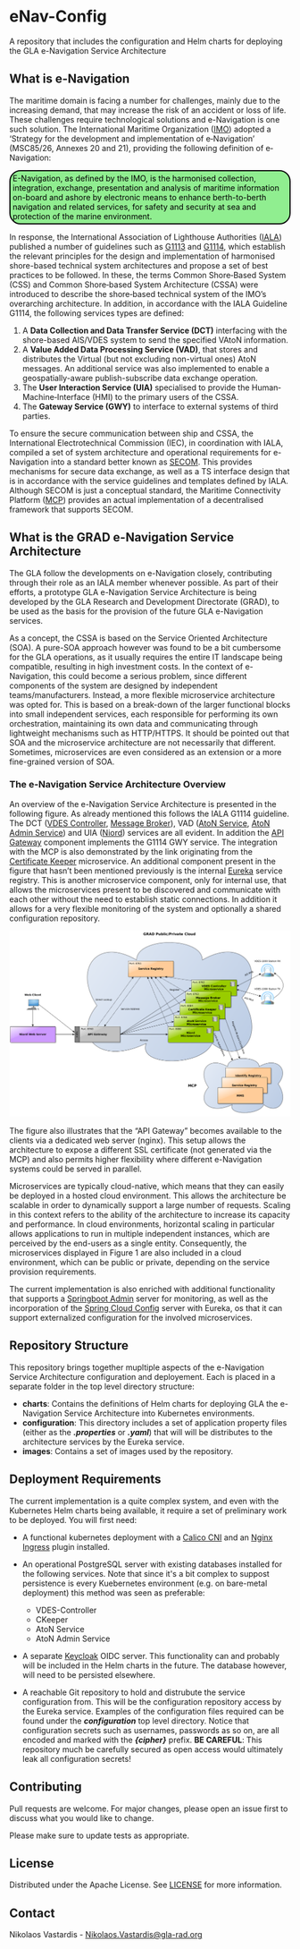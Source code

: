 # eNav-Config

A repository that includes the configuration and Helm charts for deploying the
GLA e-Navigation Service Architecture

## What is e-Navigation

The maritime domain is facing a number for challenges, mainly due to the
increasing demand, that may increase the risk of an accident or loss of life.
These challenges require technological solutions and e-Navigation is one such
solution. The International Maritime Organization ([IMO](https://www.imo.org/))
adopted a ‘Strategy for the development and implementation of e‐Navigation’
(MSC85/26, Annexes 20 and 21), providing the following definition of
e‐Navigation:

<div style="padding: 4px;
    background:lightgreen;
    border:2px;
    border-style:solid;
    border-radius:20px;
    color:black">
E-Navigation, as defined by the IMO, is the harmonised collection, integration,
exchange, presentation and analysis of maritime information on-board and ashore
by electronic means to enhance berth-to-berth navigation and related services,
for safety and security at sea and protection of the marine environment.
</div>

In response, the International Association of Lighthouse Authorities
([IALA](https://www.iala-aism.org/)) published a number of guidelines such as
[G1113](https://www.iala-aism.org/product/g1113/) and
[G1114](https://www.iala-aism.org/product/g1114/), which establish the relevant
principles for the design and implementation of harmonised shore-based technical
system architectures and propose a set of best practices to be followed. In
these, the terms Common Shore‐Based System (CSS) and Common Shore‐based System
Architecture (CSSA) were introduced to describe the shore‐based technical system
of the IMO’s overarching architecture. In addition, in accordance with the IALA
Guideline G1114, the following services types are defined:

1. A **Data Collection and Data Transfer Service (DCT)** interfacing with the
shore-based AIS/VDES system to send the specified VAtoN information. 
2. A **Value Added Data Processing Service (VAD)**, that stores and distributes
the Virtual (but not excluding non-virtual ones) AtoN messages. An additional
service was also implemented to enable a geospatially-aware publish-subscribe
data exchange operation.
3. The **User Interaction Service (UIA)** specialised to provide the
Human‐Machine‐Interface (HMI) to the primary users of the CSSA.
4. The **Gateway Service (GWY)** to interface to external systems of third
parties.

To ensure the secure communication between ship and CSSA, the International
Electrotechnical Commission (IEC), in coordination with IALA, compiled a set of
system architecture and operational requirements for e-Navigation into a
standard better known as [SECOM](https://webstore.iec.ch/publication/64543).
This provides mechanisms for secure data exchange, as well as a TS interface
design that is in accordance with the service guidelines and templates defined
by IALA. Although SECOM is just a conceptual standard, the Maritime Connectivity
Platform ([MCP](https://maritimeconnectivity.net/)) provides an actual
implementation of a decentralised framework that supports SECOM.

## What is the GRAD e-Navigation Service Architecture

The GLA follow the developments on e-Navigation closely, contributing through
their role as an IALA member whenever possible. As part of their efforts, a
prototype GLA e-Navigation Service Architecture is being developed by the GLA
Research and Development Directorate (GRAD), to be used as the basis for the
provision of the future GLA e-Navigation services.

As a concept, the CSSA is based on the Service Oriented Architecture (SOA). A
pure-SOA approach however was found to be a bit cumbersome for the GLA
operations, as it usually requires the entire IT landscape being compatible,
resulting in high investment costs. In the context of e-Navigation, this could
become a serious problem, since different components of the system are designed
by independent teams/manufacturers. Instead, a more flexible microservice
architecture was opted for. This is based on a break-down of the larger
functional blocks into small independent services, each responsible for
performing its own orchestration, maintaining its own data and communicating
through lightweight mechanisms such as HTTP/HTTPS. It should be pointed out that
SOA and the microservice architecture are not necessarily that different.
Sometimes, microservices are even considered as an extension or a more
fine-grained version of SOA.

### The e-Navigation Service Architecture Overview

An overview of the e-Navigation Service Architecture is presented in the
following figure. As already mentioned this follows the IALA G1114 guideline.
The DCT ([VDES Controller](https://github.com/gla-rad/eNav-VDESController),
[Message Broker](https://github.com/gla-rad/eNav-MessageBroker)),
VAD ([AtoN Service](https://github.com/gla-rad/eNav-AtonService),
[AtoN Admin Service](https://github.com/gla-rad/eNav-AtonAdminService)) and UIA
([Niord](https://github.com/gla-rad/niord-uk))
services are all evident. In addition the
[API Gateway](https://github.com/gla-rad/eNav-APIGateway) component implements
the G1114 GWY service. The integration with the MCP is also demonstrated by the
link originating from the
[Certificate Keeper](https://github.com/gla-rad/eNav-CKeeper) microservice.
An additional component present in the figure that hasn’t been mentioned
previously is the internal [Eureka](https://github.com/gla-rad/eNav-Eureka)
service registry. This is another microservice component, only for internal use,
that allows the microservices present to be discovered and communicate with each
other without the need to establish static connections. In addition it allows
for a very flexible monitoring of the system and optionally a shared
configuration repository.

![Figure 1: The e-Navigation Service Architecture Overview](images/enavServiceArchitecture.png)

The figure also illustrates that the “API Gateway” becomes available to the
clients via a dedicated web server (nginx). This setup allows the architecture
to expose a different SSL certificate (not generated via the MCP) and also
permits higher flexibility where different e-Navigation systems could be served
in parallel.

Microservices are typically cloud-native, which means that they can easily be
deployed in a hosted cloud environment. This allows the architecture be scalable
in order to dynamically support a large number of requests. Scaling in this
context refers to the ability of the architecture to increase its capacity and
performance. In cloud environments, horizontal scaling in particular allows
applications to run in multiple independent instances, which are perceived by
the end-users as a single entity. Consequently, the microservices displayed in
Figure 1 are also included in a cloud environment, which can be public or
private, depending on the service provision requirements.

The current implementation is also enriched with additional functionality that
supports a
[Springboot Admin](http://docs.spring-boot-admin.com/current/index.html)
server for monitoring, as well as the incorporation of the 
[Spring Cloud Config](https://spring.io/projects/spring-cloud-config) server
with Eureka, os that it can support externalized configuration for the involved
microservices.

## Repository Structure

This repository brings together mupltiple aspects of the e-Navigation Service
Architecture configuration and deployement. Each is placed in a separate folder
in the top level directory structure:

* **charts**: Contains the definitions of Helm charts for deploying GLA the
e-Navigation Service Architecture into Kubernetes environments.
* **configuration**: This directory includes a set of application property files
(either as the ***.properties*** or ***.yaml***) that will will be distributes 
to the architecture services by the Eureka service.
* **images**: Contains a set of images used by the repository.

## Deployment Requirements

The current implementation is a quite complex system, and even with the
Kubernetes Helm charts being available, it require a set of preliminary work
to be deployed. You will first need:

* A functional kubernetes deployment with a
[Calico CNI](https://docs.tigera.io/calico/latest/getting-started/kubernetes/hardway/install-cni-plugin) 
and an
[Nginx Ingress](https://kubernetes.github.io/ingress-nginx/kubectl-plugin/)
plugin installed. 

* An operational PostgreSQL server with existing databases installed for the
following services. Note that since it's a bit complex to suppost persistence
is every Kuebernetes environment (e.g. on bare-metal deployment) this method
was seen as preferable:

    * VDES-Controller
    * CKeeper
    * AtoN Service
    * AtoN Admin Service

* A separate [Keycloak](https://www.keycloak.org/) OIDC server. This
functionality can and probably will be included in the Helm charts in the
future. The database however, will need to be persisted elsewhere.

* A reachable Git repository to hold and distrubute the service configuration
from. This will be the configuration repository access by the Eureka service.
Examples of the configuration files required can be found under the 
***configuration*** top level directory. Notice that configuration secrets such
as usernames, passwords as so on, are all encoded and marked with the
***{cipher}*** prefix. **BE CAREFUL**: This repository much be carefully secured
as open access would ultimately leak all configuration secrets!

## Contributing
Pull requests are welcome. For major changes, please open an issue first to
discuss what you would like to change.

Please make sure to update tests as appropriate.

## License
Distributed under the Apache License. See [LICENSE](./LICENSE) for more
information.

## Contact
Nikolaos Vastardis - Nikolaos.Vastardis@gla-rad.org
